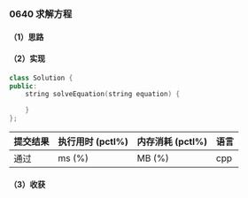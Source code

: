 ### 0640 求解方程

#### （1）思路

#### （2）实现

```cpp
class Solution {
public:
    string solveEquation(string equation) {

    }
};
```

| 提交结果 | 执行用时 (pctl%) | 内存消耗 (pctl%) | 语言 |
|:---------|:-----------------|:-----------------|:-----|
| 通过     |  ms (%)   |  MB (%)  | cpp  |

#### （3）收获
